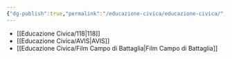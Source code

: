 ```yaml
---
{"dg-publish":true,"permalink":"/educazione-civica/educazione-civica/","dgPassFrontmatter":true,"created":"2024-12-31T14:06:28.521+01:00","updated":"2024-12-31T14:30:52.967+01:00"}
---
```


- [[Educazione Civica/118\|118]]
- [[Educazione Civica/AVIS\|AVIS]]
- [[Educazione Civica/Film Campo di Battaglia\|Film Campo di Battaglia]]